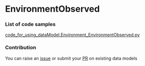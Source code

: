 # EnvironmentObserved

### List of code samples 

<!-- 50-List of code -->

<!-- [code entry](link) -->
[code_for_using_dataModel.Environment_EnvironmentObserved.py](https://github.com/smart-data-models/dataModel.Environment/blob/master/EnvironmentObserved/code/code_for_using_dataModel.Environment_EnvironmentObserved.py)


<!-- /50-List of code -->

### Contribution
You can raise an [issue](https://github.com/smart-data-models/dataModel.Environment/issues) or submit your [PR](https://github.com/smart-data-models/dataModel.Environment/pulls) on existing data models
